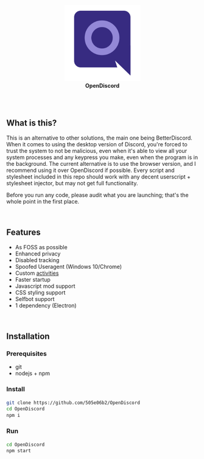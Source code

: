 <br>
<br>
<p align="center">
	<img src="assets/icon.svg?raw=true" width="200" height="200"alt="OpenDiscord Icon">
	<br>
	<b>OpenDiscord</b>
</p>
<br>
<br>

## What is this?
This is an alternative to other solutions, the main one being BetterDiscord. When it comes to using the desktop version of Discord, you're forced to trust the system to not be malicious, even when it's able to view all your system processes and any keypress you make, even when the program is in the background. The current alternative is to use the browser version, and I recommend using it over OpenDiscord if possible. Every script and stylesheet included in this repo should work with any decent userscript + stylesheet injector, but may not get full functionality.

Before you run any code, please audit what you are launching; that's the whole point in the first place.

<br>

## Features
- As FOSS as possible
- Enhanced privacy
- Disabled tracking
- Spoofed Useragent (Windows 10/Chrome)
- Custom [activities](https://discord.com/developers/docs/topics/gateway#activity-object)
- Faster startup
- Javascript mod support
- CSS styling support
- Selfbot support
- 1 dependency (Electron)

<br>

## Installation
### Prerequisites
- git
- nodejs + npm

### Install
```bash
git clone https://github.com/505e06b2/OpenDiscord
cd OpenDiscord
npm i
```

### Run
```bash
cd OpenDiscord
npm start
```
